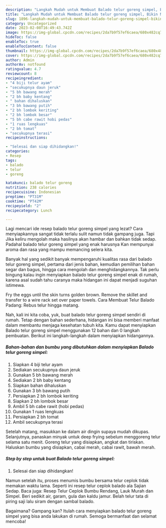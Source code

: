 ```yaml
---
description: "Langkah Mudah untuk Membuat Balado telur goreng simpel, Bikin Ngiler"
title: "Langkah Mudah untuk Membuat Balado telur goreng simpel, Bikin Ngiler"
slug: 1896-langkah-mudah-untuk-membuat-balado-telur-goreng-simpel-bikin-ngiler
category: Uncategorized
date: 2023-02-08T16:49:43.742Z
image: https://img-global.cpcdn.com/recipes/2da7b9f57ef6caea/680x482cq70/balado-telur-goreng-simpel-foto-resep-utama.jpg
hideToc: false
enableToc: true
enableTocContent: false
thumbnail: https://img-global.cpcdn.com/recipes/2da7b9f57ef6caea/680x482cq70/balado-telur-goreng-simpel-foto-resep-utama.jpg
cover: https://img-global.cpcdn.com/recipes/2da7b9f57ef6caea/680x482cq70/balado-telur-goreng-simpel-foto-resep-utama.jpg
author: Admin
authorAv: notfound
ratingvalue: 4.7
reviewcount: 8
recipeingredient:
- "4 biji telur ayam"
- "secukupnya daun jeruk"
- "5 bh bawang merah"
- "2 bh baby kentang"
- " bahan dihaluskan"
- "3 bh bawang putih"
- "2 bh lombok keriting"
- "2 bh lombok besar"
- "5 bh cabe rawit hobi pedas"
- "1 ruas lengkuas"
- "2 bh tomat"
- "secukupnya terasi"
recipeinstructions:

- "Selesai dan siap dihidangkan!"
categories:
- Resep
tags:
- balado
- telur
- goreng

katakunci: balado telur goreng 
nutrition: 238 calories
recipecuisine: Indonesian
preptime: "PT31M"
cooktime: "PT42M"
recipeyield: "2"
recipecategory: Lunch

---
```



Lagi mencari ide resep balado telur goreng simpel yang lezat? Cara menyiapkannya sangat tidak terlalu sulit namun tidak gampang juga. Tapi Jika keliru mengolah maka hasilnya akan hambar dan bahkan tidak sedap. Padahal balado telur goreng simpel yang enak harusnya Kan mempunyai aroma dan rasa yang mampu memancing selera kita.


Banyak hal yang sedikit banyak mempengaruhi kualitas rasa dari balado telur goreng simpel, pertama dari jenis bahan, kemudian pemilihan bahan segar dan bagus, hingga cara mengolah dan menghidangkannya. Tak perlu bingung kalau ingin menyiapkan balado telur goreng simpel enak di rumah, karena asal sudah tahu caranya maka hidangan ini dapat menjadi suguhan istimewa.

Fry the eggs until the skin turns golden brown. Remove the skillet and transfer to a wire rack set over paper towels. Cara Membuat Telur Balado Padang: Rebus telur hingga matang.


Nah, kali ini kita coba, yuk, buat balado telur goreng simpel sendiri di rumah. Tetap dengan bahan sederhana, hidangan ini bisa memberi manfaat dalam membantu menjaga kesehatan tubuh kita. Kamu dapat menyiapkan Balado telur goreng simpel menggunakan 12 bahan dan 0 langkah pembuatan. Berikut ini langkah-langkah dalam menyiapkan hidangannya.

<!--inarticleads1-->

##### Bahan-bahan dan bumbu yang dibutuhkan dalam menyiapkan Balado telur goreng simpel:

1. Siapkan 4 biji telur ayam
1. Sediakan secukupnya daun jeruk
1. Gunakan 5 bh bawang merah
1. Sediakan 2 bh baby kentang
1. Siapkan  bahan dihaluskan
1. Gunakan 3 bh bawang putih
1. Persiapkan 2 bh lombok keriting
1. Siapkan 2 bh lombok besar
1. Ambil 5 bh cabe rawit (hobi pedas)
1. Gunakan 1 ruas lengkuas
1. Persiapkan 2 bh tomat
1. Ambil secukupnya terasi


Setelah matang, masukkan ke dalam air dingin supaya mudah dikupas. Selanjutnya, panaskan minyak untuk deep frying sebelum menggoreng telur selama satu menit. Goreng telur yang disiapkan, angkat dan tiriskan. Haluskan bumbu yang disiapkan, cabai merah, cabai rawit, bawah merah. 

<!--inarticleads2-->

##### Step by step untuk buat Balado telur goreng simpel:


1. Selesai dan siap dihidangkan!

Namun setelah itu, proses menumis bumbu bersama telur ceplok tidak memakan waktu lama. Seperti ini resep telur ceplok balado ala Sajian Sedap. Baca juga: Resep Telur Ceplok Bumbu Rendang, Lauk Murah dan Simpel. Beri sedikit air, garam, gula dan kaldu jamur. Belah telur tata di piring saji lalu siram dengan sambal balado. 

Bagaimana? Gampang kan? Itulah cara menyiapkan balado telur goreng simpel yang bisa anda lakukan di rumah. Semoga bermanfaat dan selamat mencoba!
